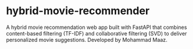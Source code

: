 # hybrid-movie-recommender
A hybrid movie recommendation web app built with FastAPI that combines content-based filtering (TF-IDF) and collaborative filtering (SVD) to deliver personalized movie suggestions. Developed by Mohammad Maaz.
